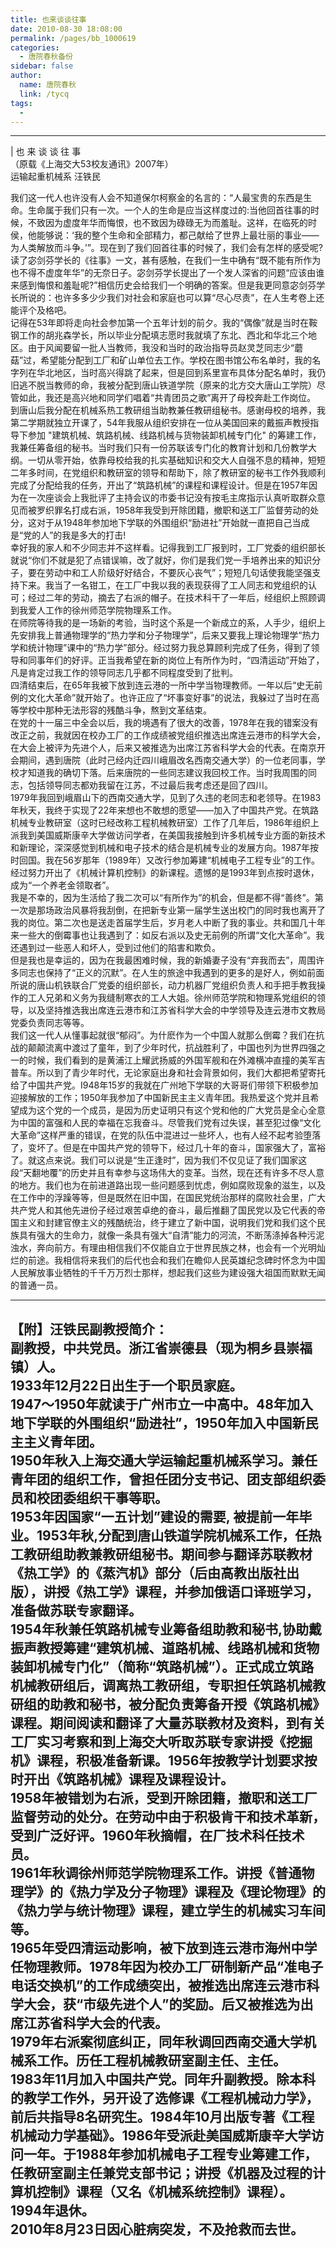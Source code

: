 ```yaml
---
title: 也来谈谈往事
date: 2010-08-30 18:08:00
permalink: /pages/bb_1000619
categories: 
  - 唐院春秋备份
sidebar: false
author: 
  name: 唐院春秋
  link: /tycq
tags: 
  - 
---
```


* * *

  
|  也 来 谈 谈 往 事  
（原载《上海交大53校友通讯》2007年）  
运输起重机械系 汪铁民  
  
我们这一代人也许没有人会不知道保尔柯察金的名言的：“人最宝贵的东西是生命。生命属于我们只有一次。一个人的生命是应当这样度过的:当他回首往事的时候，不致因为虚度年华而悔恨，也不致因为碌碌无为而羞耻。这祥，在临死的时侯，他能够说：‘我的整个生命和全部精力，都己献给了世界上最壮丽的事业——为人类解放而斗争。’”。现在到了我们回首往事的时候了，我们会有怎样的感受呢?  
读了宓剑芬学长的《往事》一文，甚有感触，在我们一生中确有“既不能有所作为也不得不虚度年华”的无奈日子。宓剑芬学长提出了一个发人深省的问题“应该由谁来感到悔恨和羞耻呢?”相信历史会给我们一个明确的答案。但是我更同意宓剑芬学长所说的：也许多多少少我们对社会和家庭也可以算“尽心尽责”，在人生考卷上还能评个及格吧。  
记得在53年即将走向社会参加第一个五年计划的前夕。我的“偶像”就是当时在鞍钢工作的胡兆森学长，所以毕业分配填志愿时我就填了东北、西北和华北三个地区。由于风闻要留一批人当教师，我没和当时的政治指导员赵灵芝同志少“蘑菇”过，希望能分配到工厂和矿山单位去工作。学校在图书馆公布名单时，我的名字列在华北地区，当时高兴得跳了起来，但是回到系里宣布具体分配名单时，我仍旧逃不脱当教师的命，我被分配到唐山铁道学院（原来的北方交大唐山工学院）尽管如此，我还是高兴地和同学们唱着“共青团员之歌”离开了母校奔赴工作岗位。  
到唐山后我分配在机械系热工教研组当助教兼任教研组秘书。感谢母校的培养，我第二学期就独立开课了，54年我服从组织安排在一位从美国回来的戴振声教授指导下参加
"建筑机械、筑路机械、线路机械与货物装卸机械专门化"
的筹建工作，我兼任筹备组的秘书。当时我们只有一份苏联该专门化的教育计划和几份教学大纲。一切从零开始，依靠母校给我的扎实基础知识和交大人自强不息的精神，短短二年多时间，在党组织和教研室的领导和帮助下，除了教研室的秘书工作外我顺利完成了分配给我的任务，开出了“筑路机械”的课程和课程设计。但是在1957年因为在一次座谈会上我批评了主持会议的市委书记没有按毛主席指示认真听取群众意见而被罗织罪名打成右派，1958年我受到开除团籍，撤职和送工厂监督劳动的处分，这对于从1948年参加地下学联的外围组织“励进社”开始就一直把自己当成是“党的人”的我是多大的打击!  
幸好我的家人和不少同志并不这样看。记得我到工厂报到时，工厂党委的组织部长就说“你们不就是犯了点错误嘛，改了就好，你们是我们党一手培养出来的知识分子，要在劳动中和工人阶级好好结合，不要灰心丧气”；短短几句话使我能坚强支持下来。我当了一名钳工，在工厂中我以我的表现获得了工人同志和党组织的认可；经过二年的劳动，摘去了右派的帽子。在技术科干了一年后，经组织上照顾调到我爱人工作的徐州师范学院物理系工作。  
在师院等待我的是一场新的考验，当时这个系是一个新成立的系，人手少，组织上先安排我上普通物理学的“热力学和分子物理学”，后来又要我上理论物理学“热力学和统计物理”课中的“热力学”部分。经过努力我总算顾利完成了任务，得到了领导和同事年们的好评。正当我希望在新的岗位上有所作为时，“四清运动”开始了，凡是肯定过我工作的领导同志几乎都不同程度受到了批判。  
四清结束后，在65年我被下放到连云港的一所中学当物理教师。一年以后“史无前例的文化大革命”就开始了。也许正应了“坏事变好事”的说法，我躲过了当时在高等学校中那种无法形容的残酷斗争，熬到文革结束。  
在党的十一届三中全会以后，我的境遇有了很大的改善，1978年在我的错案没有改正之前，我就因在校办工厂的工作成绩被党组织推选出席连云港市的科学大会，在大会上被评为先进个人，后来又被推选为出席江苏省科学大会的代表。在南京开会期间，遇到唐院（此时己经内迁四川峨眉改名西南交通大学）的一位老同事，学校才知道我的确切下落。后来唐院的一些同志建议我回校工作。当时我周围的同志，包括领导同志都劝我留在江苏，不过最后我考虑还是回了四川。  
1979年我回到峨眉山下的西南交通大学，见到了久违的老同志和老领导。在1983年秋天，我终于实现了22年来想也不敢想的愿望——加入了中国共产党。在筑路机械专业教研室（这时已经改称工程机械教研室）工作了几年后，1986年组织上派我到美国威斯康辛大学做访问学者，在美国我接触到许多机械专业方面的新技术和新理论，深深感觉到机械和电子技术的结合是机械专业的发展方向。1987年按时回国。我在56岁那年（1989年）又改行参加筹建“机械电子工程专业”的工作。经过努力开出了《机械计算机控制》的新课程。遗憾的是1993年到点按时退休，成为“一个养老金领取者”。  
我是不幸的，因为生活给了我二次可以“有所作为”的机会，但是都不得“善终”。第一次是那场政治风暴将我刮倒，在把新专业第一届学生送出校门的同时我也离开了我的岗位。第二次也是送走首届学生后，岁月老人中断了我的事业。共和国几十年来一些大的倒霉事也让我遇到了：如反右派以及史无前例的所谓“文化大革命”。我还遇到过一些恶人和坏人，受到过他们的陷害和欺负。  
但是我也是幸运的，因为在我最困难时候，我的新婚妻子没有“弃我而去”，周围许多同志也保持了“正义的沉默”。在人生的旅途中我遇到的更多的是好人，例如前面所说的唐山机铁联合厂党委的组织部长，动力机器厂党组织负责人和手把手教我操作的工人兄弟和义务为我缝制寒衣的工人大姐。徐州师范学院和物理系党组织的领导，以及坚持推选我出席连云港市和江苏省科学大会的中学领导及连云港市文教局党委负责同志等等。  
我们这一代人从懂事起就很“郁闷”。为什麽作为一个中国人就那么倒霉？我们在抗战的颠颠流离中渡过了童年，到了少年时代，抗战胜利了，中国也列为世界四强之一的时候，我们看到的是黄浦江上耀武扬威的外国军舰和在外滩横冲直撞的美军吉普车。所以到了青少年时代，无论家庭出身和社会背景如何，我们大都把希望寄托给了中国共产党。I948年15岁的我就在广州地下学联的大哥哥们带领下积极参加迎接解放的工作；1950年我参加了中国新民主主义青年团。我热爱这个党并且希望成为这个党的一个成员，是因为历史证明只有这个党和他的广大党员是全心全意为中国的富强和人民的幸福在忘我奋斗。尽管我们党有过失误，甚至犯过像“文化大革命”这样严重的错误，在党的队伍中混进过一些坏人，也有人经不起考验堕落了，变坏了。但是在中国共产党的领导下，经过几十年的奋斗，国家强大了，富裕了。就这点来说。我们可以说是“生正逢时”，因为我们不仅见证了我们国家这段“天翻地覆”的历史并且有幸参与这场伟大的变革。当然，现在还有许多不尽人意的地方。我们也为在前进道路出现一些问题感到忧虑，例如腐败现象的滋生，以及在工作中的浮躁等等，但是既然在旧中国，在国民党统治那样的腐败社会里，广大共产党人和其他先进份子经过艰苦卓绝的奋斗，最后推翻了国民党以及它代表的帝国主义和封建官僚主义的残酷统治，终于建立了新中国，说明我们党和我们这个民族具有强大的生命力，就像一条具有强大“自清”能力的河流，不断荡涤掉各种污泥浊水，奔向前方。有理由相信我们不仅能自立于世界民族之林，也会有一个光明灿烂的前途。我相信将来我们的后代也会和我们在瞻仰人民英雄纪念碑时怀念为中国人民解放事业牺牲的千千万万烈士那样，想起我们这些为建设强大祖国而默默无闻的普通一员。  

* * *

  
【附】汪铁民副教授简介：  
副教授，中共党员。浙江省崇德县（现为桐乡县崇福镇）人。  
1933年12月22日出生于一个职员家庭。  
1947～1950年就读于广州市立一中高中。48年加入地下学联的外围组织“励进社”，1950年加入中国新民主主义青年团。  
1950年秋入上海交通大学运输起重机械系学习。兼任青年团的组织工作，曾担任团分支书记、团支部组织委员和校团委组织干事等职。  
1953年因国家“一五计划”建设的需要,
被提前一年毕业。1953年秋,分配到唐山铁道学院机械系工作，任热工教研组助教兼教研组秘书。期间参与翻译苏联教材《热工学》的《蒸汽机》部分（后由高教出版社出版），讲授《热工学》课程，并参加俄语口译班学习，准备做苏联专家翻译。  
1954年秋兼任筑路机械专业筹备组助教和秘书,协助戴振声教授筹建“建筑机械、道路机械、线路机械和货物装卸机械专门化”（简称“筑路机械”）。正式成立筑路机械教研组后，调离热工教研组，专职担任筑路机械教研组的助教和秘书，被分配负责筹备开授《筑路机械》课程。期间阅读和翻译了大量苏联教材及资料，到有关工厂实习考察和到上海交大听取苏联专家讲授《挖掘机》课程，积极准备新课。1956年按教学计划要求按时开出《筑路机械》课程及课程设计。  
1958年被错划为右派，受到开除团籍，撤职和送工厂监督劳动的处分。在劳动中由于积极肯干和技术革新，受到广泛好评。1960年秋摘帽，在厂技术科任技术员。  
1961年秋调徐州师范学院物理系工作。讲授《普通物理学》的《热力学及分子物理》课程及《理论物理》的《热力学与统计物理》课程，建立学生的机械实习车间等。  
1965年受四清运动影响，被下放到连云港市海州中学任物理教师。1978年因为校办工厂研制新产品“准电子电话交换机”的工作成绩突出，被推选出席连云港市科学大会，获“市级先进个人”的奖励。后又被推选为出席江苏省科学大会的代表。  
1979年右派案彻底纠正，同年秋调回西南交通大学机械系工作。历任工程机械教研室副主任、主任。  
1983年11月加入中国共产党。同年升副教授。除本科的教学工作外，另开设了选修课《工程机械动力学》，前后共指导8名研究生。1984年10月出版专著《工程机械动力学基础》。1986年受派赴美国威斯康辛大学访问一年。于1988年参加机械电子工程专业筹建工作，任教研室副主任兼党支部书记；讲授《机器及过程的计算机控制》课程（又名《机械系统控制》课程）。  
1994年退休。  
2010年8月23日因心脏病突发，不及抢救而去世。  
---